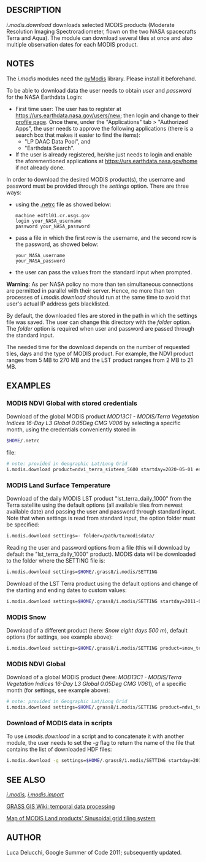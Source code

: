 ## DESCRIPTION

*i.modis.download* downloads selected MODIS products (Moderate
Resolution Imaging Spectroradiometer, flown on the two NASA spacecrafts
Terra and Aqua). The module can download several tiles at once and also
multiple observation dates for each MODIS product.

## NOTES

The *i.modis* modules need the [pyModis](https://www.pymodis.org)
library. Please install it beforehand.

To be able to download data the user needs to obtain *user* and
*password* for the NASA Earthdata Login:

- First time user: The user has to register at
    <https://urs.earthdata.nasa.gov/users/new>; then login and change to
    their [profile page](https://urs.earthdata.nasa.gov/profile). Once
    there, under the "Applications" tab \> "Authorized Apps", the user
    needs to approve the following applications (there is a search box
    that makes it easier to find the items):
  - "LP DAAC Data Pool", and
  - "Earthdata Search".
- If the user is already registered, he/she just needs to login and
    enable the aforementioned applications at
    <https://urs.earthdata.nasa.gov/home> if not already done.

In order to download the desired MODIS product(s), the username and
password must be provided through the *settings* option. There are three
ways:

- using the
    [.netrc](https://www.gnu.org/software/inetutils/manual/html_node/The-_002enetrc-file.html)
    file as showed below:

    ```text
    machine e4ftl01.cr.usgs.gov
    login your_NASA_username
    password your_NASA_password
    ```

- pass a file in which the first row is the username, and the second
    row is the password, as showed below:

    ```text
    your_NASA_username
    your_NASA_password
    ```

- the user can pass the values from the standard input when prompted.

**Warning**: As per NASA policy no more than ten simultaneous
connections are permitted in parallel with their server. Hence, no more
than ten processes of *i.modis.download* should run at the same time to
avoid that user's actual IP address gets blacklisted.

By default, the downloaded files are stored in the path in which the
settings file was saved. The user can change this directory with the
*folder* option. The *folder* option is required when user and password
are passed through the standard input.

The needed time for the download depends on the number of requested
tiles, days and the type of MODIS product. For example, the NDVI product
ranges from 5 MB to 270 MB and the LST product ranges from 2 MB to 21
MB.

## EXAMPLES

### MODIS NDVI Global with stored credentials

Download of the global MODIS product *MOD13C1 - MODIS/Terra Vegetation
Indices 16-Day L3 Global 0.05Deg CMG V006* by selecting a specific
month, using the credentials conveniently stored in

```sh
$HOME/.netrc
```

file:

```sh
# note: provided in Geographic Lat/Long Grid
i.modis.download product=ndvi_terra_sixteen_5600 startday=2020-05-01 endday=2020-05-31 folder=/path/to/modisdata/
```

### MODIS Land Surface Temperature

Download of the daily MODIS LST product "lst\_terra\_daily\_1000" from
the Terra satellite using the default options (all available tiles from
newest available date) and passing the user and password through
standard input. Note that when settings is read from standard input, the
option folder must be specified:

```sh
i.modis.download settings=- folder=/path/to/modisdata/
```

Reading the user and password options from a file (this will download by
default the "lst\_terra\_daily\_1000" product). MODIS data will be
downloaded to the folder where the SETTING file is:

```sh
i.modis.download settings=$HOME/.grass8/i.modis/SETTING
```

Download of the LST Terra product using the default options and change
of the starting and ending dates to custom values:

```sh
i.modis.download settings=$HOME/.grass8/i.modis/SETTING startday=2011-05-01 endday=2011-05-31 folder=/path/to/modisdata/
```

### MODIS Snow

Download of a different product (here: *Snow eight days 500 m*), default
options (for settings, see example above):

```sh
i.modis.download settings=$HOME/.grass8/i.modis/SETTING product=snow_terra_eight_500 folder=/path/to/modisdata/
```

### MODIS NDVI Global

Download of a global MODIS product (here: *MOD13C1 - MODIS/Terra
Vegetation Indices 16-Day L3 Global 0.05Deg CMG V061*), of a specific
month (for settings, see example above):

```sh
# note: provided in Geographic Lat/Long Grid
i.modis.download settings=$HOME/.grass8/i.modis/SETTING product=ndvi_terra_sixteen_5600 startday=2011-05-01 endday=2011-05-31 folder=/path/to/modisdata/
```

### Download of MODIS data in scripts

To use *i.modis.download* in a script and to concatenate it with another
module, the user needs to set the *-g* flag to return the name of the
file that contains the list of downloaded HDF files:

```sh
i.modis.download -g settings=$HOME/.grass8/i.modis/SETTING startday=2011-05-01 endday=2011-05-31 folder=/path/to/modisdata/
```

## SEE ALSO

*[i.modis](i.modis.md), [i.modis.import](i.modis.import.md)*

[GRASS GIS Wiki: temporal data
processing](https://grasswiki.osgeo.org/wiki/Temporal_data_processing)

[Map of MODIS Land products' Sinusoidal grid tiling
system](https://modis-land.gsfc.nasa.gov/MODLAND_grid.html)

## AUTHOR

Luca Delucchi, Google Summer of Code 2011; subsequently updated.
